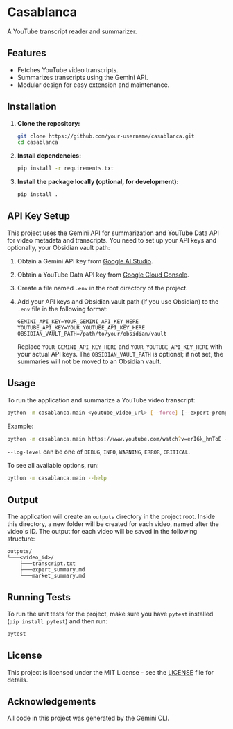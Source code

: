 # Casablanca

A YouTube transcript reader and summarizer.

## Features

- Fetches YouTube video transcripts.
- Summarizes transcripts using the Gemini API.
- Modular design for easy extension and maintenance.

## Installation

1.  **Clone the repository:**

    ```bash
    git clone https://github.com/your-username/casablanca.git
    cd casablanca
    ```

2.  **Install dependencies:**

    ```bash
    pip install -r requirements.txt
    ```

3.  **Install the package locally (optional, for development):**

    ```bash
    pip install .
    ```

## API Key Setup

This project uses the Gemini API for summarization and YouTube Data API for video metadata and transcripts. You need to set up your API keys and optionally, your Obsidian vault path:

1.  Obtain a Gemini API key from [Google AI Studio](https://aistudio.google.com/app/apikey).
2.  Obtain a YouTube Data API key from [Google Cloud Console](https://console.cloud.google.com/apis/credentials).
3.  Create a file named `.env` in the root directory of the project.
4.  Add your API keys and Obsidian vault path (if you use Obsidian) to the `.env` file in the following format:

    ```
    GEMINI_API_KEY=YOUR_GEMINI_API_KEY_HERE
    YOUTUBE_API_KEY=YOUR_YOUTUBE_API_KEY_HERE
    OBSIDIAN_VAULT_PATH=/path/to/your/obsidian/vault
    ```

    Replace `YOUR_GEMINI_API_KEY_HERE` and `YOUR_YOUTUBE_API_KEY_HERE` with your actual API keys. The `OBSIDIAN_VAULT_PATH` is optional; if not set, the summaries will not be moved to an Obsidian vault.

## Usage

To run the application and summarize a YouTube video transcript:

```bash
python -m casablanca.main <youtube_video_url> [--force] [--expert-prompt <"custom prompt">] [--market-prompt <"custom prompt">] [--categories <"cat1,cat2,cat3">] [--log-level <LEVEL>]
```

Example:

```bash
python -m casablanca.main https://www.youtube.com/watch?v=erI6k_hnToE --force --expert-prompt "Summarize expert opinions concisely." --categories "Tech,Finance" --log-level DEBUG
```

`--log-level` can be one of `DEBUG`, `INFO`, `WARNING`, `ERROR`, `CRITICAL`.

To see all available options, run:

```bash
python -m casablanca.main --help
```

## Output

The application will create an `outputs` directory in the project root. Inside this directory, a new folder will be created for each video, named after the video's ID. The output for each video will be saved in the following structure:

```
outputs/
└───<video_id>/
    ├───transcript.txt
    ├───expert_summary.md
    └───market_summary.md
```

## Running Tests

To run the unit tests for the project, make sure you have `pytest` installed (`pip install pytest`) and then run:

```bash
pytest
```

## License

This project is licensed under the MIT License - see the [LICENSE](LICENSE) file for details.

## Acknowledgements

All code in this project was generated by the Gemini CLI.